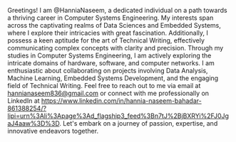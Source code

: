 Greetings! I am @HanniaNaseem, a dedicated individual on a path towards a thriving career in Computer Systems Engineering.
My interests span across the captivating realms of Data Sciences and Embedded Systems, where I explore their intricacies with great fascination. Additionally, I possess a keen aptitude for the art of Technical Writing, effectively communicating complex concepts with clarity and precision.
Through my studies in Computer Systems Engineering, I am actively exploring the intricate domains of hardware, software, and computer networks.
I am enthusiastic about collaborating on projects involving Data Analysis, Machine Learning, Embedded Systems Development, and the engaging field of Technical Writing.
Feel free to reach out to me via email at hannianaseem836@gmail.com or connect with me professionally on LinkedIn at https://www.linkedin.com/in/hannia-naseem-bahadar-861388254/?lipi=urn%3Ali%3Apage%3Ad_flagship3_feed%3Bn7tJ%2BjBXRYi%2FJ0JgaJ4aaw%3D%3D.
Let's embark on a journey of passion, expertise, and innovative endeavors together.
